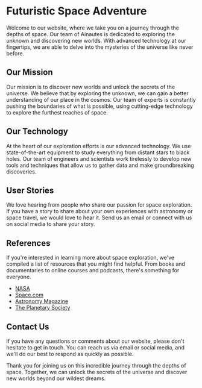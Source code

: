 <!--font:Poppins-->

# Futuristic Space Adventure

Welcome to our website, where we take you on a journey through the depths of space. Our team of Ainautes is dedicated to exploring the unknown and discovering new worlds. With advanced technology at our fingertips, we are able to delve into the mysteries of the universe like never before.

## Our Mission

Our mission is to discover new worlds and unlock the secrets of the universe. We believe that by exploring the unknown, we can gain a better understanding of our place in the cosmos. Our team of experts is constantly pushing the boundaries of what is possible, using cutting-edge technology to explore the furthest reaches of space.

## Our Technology

At the heart of our exploration efforts is our advanced technology. We use state-of-the-art equipment to study everything from distant stars to black holes. Our team of engineers and scientists work tirelessly to develop new tools and techniques that allow us to gather data and make groundbreaking discoveries.

## User Stories

We love hearing from people who share our passion for space exploration. If you have a story to share about your own experiences with astronomy or space travel, we would love to hear it. Send us an email or connect with us on social media to share your story.

## References

If you're interested in learning more about space exploration, we've compiled a list of resources that you might find helpful. From books and documentaries to online courses and podcasts, there's something for everyone.

- [NASA](#)
- [Space.com](#)
- [Astronomy Magazine](#)
- [The Planetary Society](#)

## Contact Us

If you have any questions or comments about our website, please don't hesitate to get in touch. You can reach us via email or social media, and we'll do our best to respond as quickly as possible.

Thank you for joining us on this incredible journey through the depths of space. Together, we can unlock the secrets of the universe and discover new worlds beyond our wildest dreams.

<!--

Write me content for website with wallpaper which alt text is:

"A team of Ainautes working together to explore the depths of a black hole, with futuristic technology at their fingertips."

The name/title of the page should not be 1:1 copy of the alt text but rather a real content of the website which is using this wallpaper.

- Use markdown format 
- Start with heading
- Heading should be short and concise
- The content should look like a real website 
- The website should not be about the wallpaper, wallpaper is just a related background
- Heading should be contain work "wallpaper" or "background"
- Include real sections like references, contact, user stories, etc. use things relevant to the page purpose.
- Feel free to use structure like headings, bullets, numbering, blockquotes, paragraphs, horizontal lines, etc.
- You can use formatting like bold or _italic_
- You can include UTF-8 emojis
- Links should be only #hash anchors (and you can refer to the document itself)
- Do not include images


---


# Exploring the Depths of Space: A Futuristic Adventure

Welcome to our website, where we take you on a journey through the depths of space. Our team of Ainautes is dedicated to exploring the unknown and discovering new worlds. With advanced technology at our fingertips, we are able to delve into the mysteries of the universe like never before.

## Our Mission

Our mission is to discover new worlds and unlock the secrets of the universe. We believe that by exploring the unknown, we can gain a better understanding of our place in the cosmos. Our team of experts is constantly pushing the boundaries of what is possible, using cutting-edge technology to explore the furthest reaches of space.

## Our Technology

At the heart of our exploration efforts is our advanced technology. We use state-of-the-art equipment to study everything from distant stars to black holes. Our team of engineers and scientists work tirelessly to develop new tools and techniques that allow us to gather data and make groundbreaking discoveries.

## User Stories

We love hearing from people who share our passion for space exploration. If you have a story to share about your own experiences with astronomy or space travel, we would love to hear it. Send us an email or connect with us on social media to share your story.

## References

If you're interested in learning more about space exploration, we've compiled a list of resources that you might find helpful. From books and documentaries to online courses and podcasts, there's something for everyone.

- [NASA](#)
- [Space.com](#)
- [Astronomy Magazine](#)
- [The Planetary Society](#)

## Contact Us

If you have any questions or comments about our website, please don't hesitate to get in touch. You can reach us via email or social media, and we'll do our best to respond as quickly as possible.

Thank you for joining us on this incredible journey through the depths of space. Together, we can unlock the secrets of the universe and discover new worlds beyond our wildest dreams.


---


Write me a Google font which is best fitting for the website.

Pick from the list:
- Dancing Script
- Alegreya
- IBM Plex Sans
- Inter
- Open Sans
- Great Vibes
- Cinzel Decorative
- Cormorant Garamond
- Poppins
- Exo 2
- Futura
- Cinzel
- Cabin
- Lato
- Raleway
- Lobster
- Playfair Display
- Montserrat
- Roboto
- Barlow Condensed
- Orbitron
- Creepster


Write just the font name nothing else.


---


Poppins

-->
